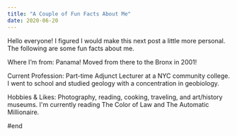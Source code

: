 ```yaml
---
title: "A Couple of Fun Facts About Me"
date: 2020-06-20
---
```


 Hello everyone!
 I figured I would make this next post a little more personal. 
 The following are some fun facts about me.
  
 Where I’m from: Panama! 
 Moved from there to the Bronx in 2001!
  
 Current Profession: Part-time Adjunct Lecturer at a NYC community college. I went to school and studied geology with a concentration in geobiology.
 
 Hobbies & Likes: Photography, reading, cooking, traveling, and art/history museums.
 I'm currently reading The Color of Law and The Automatic Millionaire.
 
 #end

